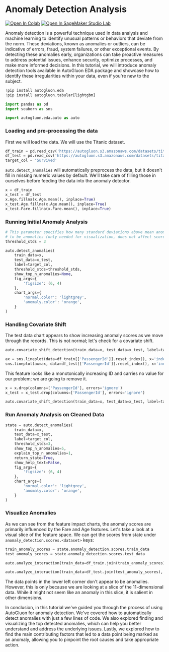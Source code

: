 # Anomaly Detection Analysis
[![Open In Colab](https://colab.research.google.com/assets/colab-badge.svg)](https://colab.research.google.com/github/autogluon/autogluon/blob/master/docs/tutorials/eda/eda-auto-anomaly-detection.ipynb)
[![Open In SageMaker Studio Lab](https://studiolab.sagemaker.aws/studiolab.svg)](https://studiolab.sagemaker.aws/import/github/autogluon/autogluon/blob/master/docs/tutorials/eda/eda-auto-anomaly-detection.ipynb)

Anomaly detection is a powerful technique used in data analysis and machine learning to identify unusual patterns or behaviors that deviate from the norm. These deviations, known as anomalies or outliers, can be indicative of errors, fraud, system failures, or other exceptional events. By detecting these anomalies early, organizations can take proactive measures to address potential issues, enhance security, optimize processes, and make more informed decisions. In this tutorial, we will introduce anomaly detection tools available in AutoGluon EDA package and showcase how to identify these irregularities within your data, even if you're new to the subject.


```python
!pip install autogluon.eda
!pip install autogluon.tabular[lightgbm]
```


```python
import pandas as pd
import seaborn as sns

import autogluon.eda.auto as auto
```

### Loading and pre-processing the data

First we will load the data. We will use the Titanic dataset.


```python
df_train = pd.read_csv('https://autogluon.s3.amazonaws.com/datasets/titanic/train.csv')
df_test = pd.read_csv('https://autogluon.s3.amazonaws.com/datasets/titanic/test.csv')
target_col = 'Survived'
```

`auto.detect_anomalies` will automatically preprocess the data, but it doesn't fill in missing numeric values by default. We'll take care of filling those in ourselves before feeding the data into the anomaly detector.


```python
x = df_train
x_test = df_test
x.Age.fillna(x.Age.mean(), inplace=True)
x_test.Age.fillna(x.Age.mean(), inplace=True)
x_test.Fare.fillna(x.Fare.mean(), inplace=True)
```

### Running Initial Anomaly Analysis


```python
# This parameter specifies how many standard deviations above mean anomaly score are considered
# to be anomalies (only needed for visualization, does not affect scores calculation).
threshold_stds = 3
```


```python
auto.detect_anomalies(
    train_data=x,
    test_data=x_test,
    label=target_col,
    threshold_stds=threshold_stds,
    show_top_n_anomalies=None,
    fig_args={
        'figsize': (6, 4)
    },
    chart_args={
        'normal.color': 'lightgrey',
        'anomaly.color': 'orange',
    }
)
```

### Handling Covariate Shift
The test data chart appears to show increasing anomaly scores as we move through the records. This is not normal; let's check for a covariate shift.


```python
auto.covariate_shift_detection(train_data=x, test_data=x_test, label=target_col)
```


```python
ax = sns.lineplot(data=df_train[['PassengerId']].reset_index(), x='index', y='PassengerId', label='Train')
sns.lineplot(ax=ax, data=df_test[['PassengerId']].reset_index(), x='index', y='PassengerId', label='Test');
```

This feature looks like a monotonically increasing ID and carries no value for our problem; we are going to remove it.


```python
x = x.drop(columns=['PassengerId'], errors='ignore')
x_test = x_test.drop(columns=['PassengerId'], errors='ignore')
```


```python
auto.covariate_shift_detection(train_data=x, test_data=x_test, label=target_col)
```

### Run Anomaly Analysis on Cleaned Data


```python
state = auto.detect_anomalies(
    train_data=x,
    test_data=x_test,
    label=target_col,
    threshold_stds=3,
    show_top_n_anomalies=5,
    explain_top_n_anomalies=1,
    return_state=True,
    show_help_text=False,
    fig_args={
        'figsize': (6, 4)
    },
    chart_args={
        'normal.color': 'lightgrey',
        'anomaly.color': 'orange',
    }    
)
```

### Visualize Anomalies

As we can see from the feature impact charts, the anomaly scores are primarily influenced by the Fare and Age features. Let's take a look at a visual slice of the feature space. We can get the scores from state under `anomaly_detection.scores.<dataset>` keys:


```python
train_anomaly_scores = state.anomaly_detection.scores.train_data
test_anomaly_scores = state.anomaly_detection.scores.test_data
```


```python
auto.analyze_interaction(train_data=df_train.join(train_anomaly_scores), x="Fare", y="Age", hue="score", chart_args=dict(palette='viridis'))
```


```python
auto.analyze_interaction(train_data=df_test.join(test_anomaly_scores), x="Fare", y="Age", hue="score", chart_args=dict(palette='viridis'))
```

The data points in the lower left corner don't appear to be anomalies. However, this is only because we are looking at a slice of the 11-dimensional data. While it might not seem like an anomaly in this slice, it is salient in other dimensions.

In conclusion, in this tutorial we've guided you through the process of using AutoGluon for anomaly detection. We've covered how to automatically detect anomalies with just a few lines of code. We also explored finding and visualizing the top detected anomalies, which can help you better understand and address the underlying issues. Lastly, we explored how to find the main contributing factors that led to a data point being marked as an anomaly, allowing you to pinpoint the root causes and take appropriate action.
